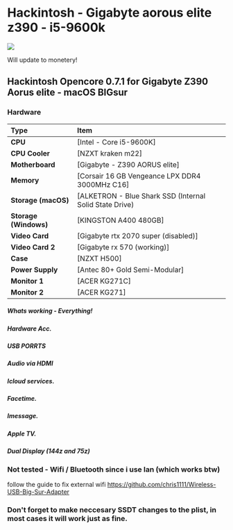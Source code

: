 # Hackintosh - Gigabyte aorous elite z390 - i5-9600k

<img src="https://i.imgur.com/ud3J0I8.png"/>


Will update to monetery!
## Hackintosh Opencore 0.7.1 for Gigabyte Z390 Aorus elite - macOS BIGsur 

### Hardware

Type|Item
:----|:----
**CPU** | [Intel - Core i5-9600K]
**CPU Cooler** | [NZXT kraken m22] 
**Motherboard** | [Gigabyte - Z390 AORUS elite]
**Memory** | [Corsair 16 GB Vengeance LPX DDR4 3000MHz C16]
**Storage (macOS)** | [ALKETRON - Blue Shark SSD (Internal Solid State Drive) | 120GB]
**Storage (Windows)** | [KINGSTON A400 480GB]
**Video Card** | [Gigabyte rtx 2070 super (disabled)]
**Video Card 2** | [Gigabyte rx 570 (working)]
**Case** | [NZXT H500]
**Power Supply** | [Antec 80+ Gold Semi-Modular]
**Monitor 1** | [ACER KG271C]
**Monitor 2** | [ACER KG271]


##### Whats working - Everything!
##### Hardware Acc.
##### USB PORRTS
##### Audio via HDMI
##### Icloud services. 
##### Facetime. 
##### Imessage. 
##### Apple TV. 
##### Dual Display (144z and 75z)

### Not tested - Wifi / Bluetooth since i use lan (which works btw)
follow the guide to fix external wifi
https://github.com/chris1111/Wireless-USB-Big-Sur-Adapter

### Don't forget to make neccesary SSDT changes to the plist, in most cases it will work just as fine.
